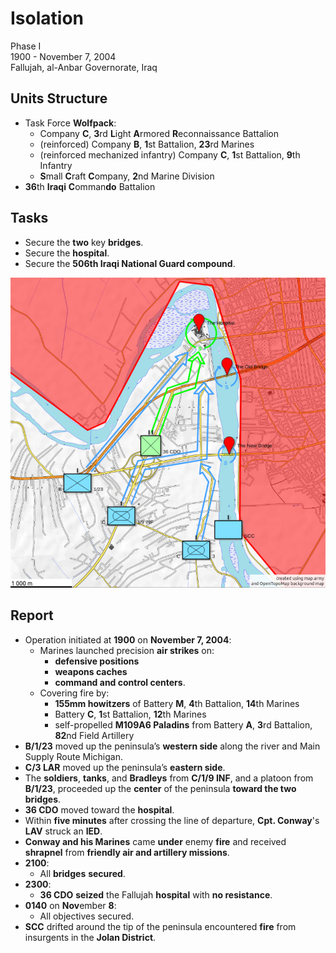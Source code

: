 # Isolation
Phase I \
1900 - November 7, 2004 \
Fallujah, al-Anbar Governorate, Iraq

## Units Structure
- Task Force **Wolfpack**:
    - Company **C**, **3**rd **L**ight **A**rmored **R**econnaissance Battalion
    - (reinforced) Company **B**, **1**st Battalion, **23**rd Marines
    - (reinforced mechanized infantry) Company **C**, **1**st Battalion, **9**th Infantry
    - **S**mall **C**raft **C**ompany, **2**nd Marine Division
- **36**th **Iraqi** **C**omman**do** Battalion

## Tasks
- Secure the **two** key **bridges**.
- Secure the **hospital**.
- Secure the **506th Iraqi National Guard compound**.

![](./Images/Isolation_30144236ZOct25.jpeg)

## Report
- Operation initiated at **1900** on **November 7, 2004**:
    - Marines launched precision **air strikes** on:
        - **defensive positions**
        - **weapons caches**
        - **command and control centers**.
    - Covering fire by:
        - **155mm howitzers** of Battery **M**, **4**th Battalion, **14**th Marines
        - Battery **C**, **1**st Battalion, **12**th Marines
        - self-propelled **M109A6 Paladins** from Battery **A**, **3**rd Battalion, **82**nd Field Artillery
- **B/1/23** moved up the peninsula’s **western side** along the river and Main Supply Route Michigan.
- **C/3 LAR** moved up the peninsula’s **eastern side**.
- The **soldiers**, **tanks**, and **Bradleys** from **C/1/9 INF**, and a platoon from **B/1/23**, proceeded up the **center** of the peninsula **toward the two bridges**.
- **36 CDO** moved toward the **hospital**.
- Within **five minutes** after crossing the line of departure, **Cpt. Conway**'s **LAV** struck an **IED**.
- **Conway and his Marines** came **under** enemy **fire** and received **shrapnel** from **friendly air and artillery missions**.
- **2100**:
    - All **bridges** **secured**.
- **2300**:
    - **36 CDO** **seized** the Fallujah **hospital** with **no resistance**.
- **0140** on **Nov**ember **8**:
    - All objectives secured.
- **SCC** drifted around the tip of the peninsula encountered **fire** from insurgents in the **Jolan District**.
